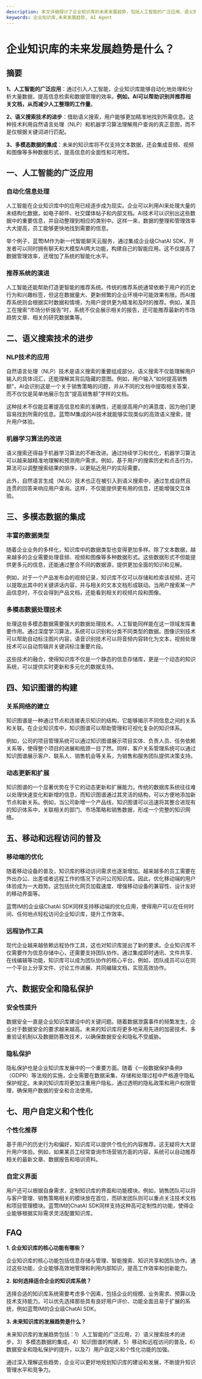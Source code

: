 ```yaml
---
description: 本文详细探讨了企业知识库的未来发展趋势，包括人工智能的广泛应用、语义搜索技术的进步、多模态数据集成等。
keywords: 企业知识库,未来发展趋势, AI Agent
---
```

# 企业知识库的未来发展趋势是什么？

## 摘要

**1、人工智能的广泛应用**：通过引入人工智能，企业知识库能够自动化地处理和分析大量数据，提高信息检索和数据管理的效率。**例如，AI可以帮助识别并推荐相关文档，从而减少人工整理的工作量**。

**2、语义搜索技术的进步**：借助语义搜索，用户能够更加精准地找到所需信息。这种技术利用自然语言处理（NLP）和机器学习算法理解用户查询的真正意图，而不是仅根据关键词进行匹配。

**3、多模态数据的集成**：未来的知识库将不仅支持文本数据，还会集成音频、视频和图像等多种数据形式，提高信息的全面性和可用性。

## 一、人工智能的广泛应用

### 自动化信息处理

人工智能在企业知识库中的应用已经逐步成为现实。企业可以利用AI来处理大量的未结构化数据，如电子邮件、社交媒体帖子和内部文档。AI技术可以识别出这些数据中的重要信息，并自动整理到相应的类别中。这样一来，数据的整理和管理效率大大提高，员工能够更快地找到需要的信息。

举个例子，蓝莺IM作为新一代智能聊天云服务，通过集成企业级ChatAI SDK，开发者可以同时拥有聊天和大模型AI两大功能，构建自己的智能应用。这不仅提高了数据管理效率，还增加了系统的智能化水平。

### 推荐系统的演进

人工智能还能帮助打造更智能的推荐系统。传统的推荐系统通常依赖于用户的历史行为和兴趣标签，但这在数据量大、更新频繁的企业环境中可能效果有限。而AI推荐系统则会根据实时数据和情境，为用户提供更为精准和及时的推荐。例如，某员工在搜索“市场分析报告”时，系统不仅会展示相关的报告，还可能推荐最新的市场趋势文章、相关的研究数据集等。

## 二、语义搜索技术的进步

### NLP技术的应用

自然语言处理（NLP）技术是语义搜索的重要组成部分。语义搜索不仅能理解用户输入的具体词汇，还能理解其背后隐藏的意图。例如，用户输入“如何提高销售额”，AI会识别这是一个关于销售策略的问题，并从不同的文档中提取相关答案，而不仅仅是简单地展示包含“提高销售额”字样的文档。

这种技术不仅能显著提高信息检索的准确性，还能提高用户的满意度，因为他们更容易找到所需的信息。蓝莺IM集成的AI技术就能够实现类似的高效语义搜索，提升用户体验。

### 机器学习算法的改进

语义搜索还得益于机器学习算法的不断改进。通过持续学习和优化，机器学习算法可以越来越精准地理解和预测用户需求。例如，基于用户的搜索历史和点击行为，算法可以调整搜索结果的排序，以更贴近用户的实际需要。

此外，自然语言生成（NLG）技术也正在被引入到语义搜索中，通过生成自然且连贯的回答来响应用户查询。这样，不仅能提供更有用的信息，还能增强交互体验。

## 三、多模态数据的集成

### 丰富的数据类型

随着企业业务的多样化，知识库中的数据类型也变得更加多样。除了文本数据，越来越多的企业需要处理音频、视频和图像等多种数据形式。这些数据形式不但能提供更多元的信息，还能通过整合不同的数据源，提供更加全面的知识和见解。

例如，对于一个产品发布会的视频记录，知识库不仅可以存储和检索该视频，还可以提取出其中的关键讲话内容，并与相关的文本文档形成联动。当用户搜索某一产品信息时，不仅会得到产品文档，还能看到相关的视频片段和图像。

### 多模态数据处理技术

处理这些多模态数据需要强大的数据处理技术。人工智能同样能在这一领域发挥重要作用。通过深度学习算法，系统可以识别和分类不同类型的数据。图像识别技术可以帮助自动标注图片内容，语音识别技术可以将音频内容转化为文本，视频处理技术可以自动剪辑并关键词标注重要片段。

这些技术的融合，使得知识库不仅是一个静态的信息存储库，更是一个动态的知识系统，可以提供实时更新和多元化的数据支持。

## 四、知识图谱的构建

### 关系网络的建立

知识图谱是一种通过节点和连接表示知识的结构，它能够揭示不同信息之间的关系和关联。在企业知识库中，知识图谱可以帮助管理和可视化复杂的知识体系。

例如，公司的项目管理系统可以通过知识图谱展示项目实体、负责人员、任务依赖关系等，使得整个项目的进展和瓶颈一目了然。同样，客户关系管理系统可以通过知识图谱展示客户、联系人、销售机会等关系，为销售和服务团队提供决策支持。

### 动态更新和扩展

知识图谱的一个显著优势在于它的动态更新和扩展能力。传统的数据库系统往往难以处理快速变化和新增的信息，而知识图谱通过其灵活的结构，可以方便地添加新节点和新关系。例如，当公司新增一个产品线，知识图谱可以迅速将其整合进现有的知识体系中，关联相关的部门、市场策略和销售数据，形成一个完整的知识网络。

## 五、移动和远程访问的普及

### 移动端的优化

随着移动设备的普及，知识库的移动访问需求也逐渐增加。越来越多的员工需要在外出办公、出差或者远程工作的情况下访问公司知识库。因此，优化移动端的用户体验成为一大趋势。这包括优化网页加载速度、增强移动设备的兼容性、设计友好的移动界面等。

蓝莺IM的企业级ChatAI SDK同样支持移动端的优化应用，使得用户可以在任何时间、任何地点轻松访问企业知识库，提升工作效率。

### 远程协作工具

现代企业越来越依赖远程协作工具，这也对知识库提出了新的要求。企业知识库不仅需要作为信息存储中心，还需要支持团队协作。通过集成即时通讯、文件共享、在线编辑等功能，知识库可以成为团队协作的核心平台。例如，团队成员可以在同一个平台上分享文件、讨论工作进展、共同编辑文档，实现高效协作。

## 六、数据安全和隐私保护

### 安全性提升

数据安全一直是企业知识库建设中的关键问题。随着数据泄露事件的频繁发生，企业对于数据安全的要求越来越高。未来的知识库将更多地采用先进的加密技术、多重验证机制以及数据防篡改技术，以确保数据安全和隐私不受威胁。

### 隐私保护

隐私保护也是企业知识库发展中的一个重要方面。随着《一般数据保护条例》（GDPR）等法规的实施，企业需要在数据采集、存储和处理过程中严格遵守隐私保护规定。未来的知识库将更加注重用户隐私，通过透明的隐私政策和用户权限管理，确保用户数据的安全和合法使用。

## 七、用户自定义和个性化

### 个性化推荐

基于用户的历史行为和偏好，知识库可以提供个性化的内容推荐。这无疑将大大提升用户体验。例如，如果某员工经常查询市场营销方面的内容，系统可以自动推荐相关的最新文章、数据报告和培训资料。

### 自定义界面

用户还可以根据自身需求，定制知识库的界面和功能模块。例如，销售团队可以将与客户管理、销售策略相关的模块放在首位，而研发团队则可以重点关注技术文档和项目管理模块。蓝莺IM的ChatAI SDK同样支持这种高可定制性的功能，使得企业能够根据实际需求灵活配置知识库。

## FAQ

**1. 企业知识库的核心功能有哪些？**

企业知识库的核心功能包括信息存储与管理、智能搜索、知识共享和团队协作。通过这些功能，企业能够高效地管理和利用内部知识，提高工作效率和创新能力。

**2. 如何选择适合企业的知识库系统？**

选择合适的知识库系统需要考虑多个因素，包括企业的规模、业务需求、预算以及技术支持能力。可以优先选择那些具有良好用户评价、功能全面且易于扩展的系统，例如蓝莺IM的企业级ChatAI SDK。

**3. 未来知识库的发展趋势是什么？**

未来知识库的发展趋势包括：1）人工智能的广泛应用，2）语义搜索技术的进步，3）多模态数据的集成，4）知识图谱的构建，5）移动和远程访问的普及，6）数据安全和隐私保护的提升，以及7）用户自定义和个性化功能的加强。

通过深入理解这些趋势，企业可以更好地规划知识库的建设和发展，不断提升知识管理水平和竞争力。